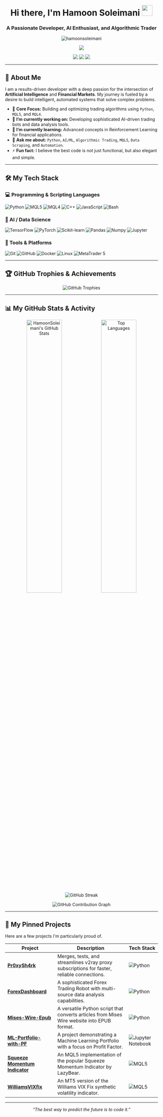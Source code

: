 <!-- README Profile for HamoonSoleimani -->

<h1 align="center">
  Hi there, I'm Hamoon Soleimani 
  <img src="https://media.giphy.com/media/hvRJCLFzcasrR4ia7z/giphy.gif" width="35">
</h1>

<h3 align="center">A Passionate Developer, AI Enthusiast, and Algorithmic Trader</h3>

<!-- Profile Views Badge -->
<p align="center">
  <img src="https://komarev.com/ghpvc/?username=HamoonSoleimani&label=Profile%20Views&color=blueviolet&style=flat-square" alt="hamoonsoleimani" />
</p>

<!-- Typing SVG -->
<p align="center">
  <img src="https://readme-typing-svg.demolab.com?font=Fira+Code&size=22&pause=1000&color=00BFFF¢er=true&width=435&lines=AI+%26+Machine+Learning+Engineer;Algorithmic+Trading+Developer;Python+and+MQL5+Specialist;Open-Source+Contributor" />
</p>

<!-- Socials -->
<p align="center">
  <a href="mailto:[YOUR_EMAIL@example.com]"><img src="https://img.shields.io/badge/Gmail-D14836?style=for-the-badge&logo=gmail&logoColor=white" /></a>
  <a href="https://linkedin.com/in/[YOUR_LINKEDIN_USERNAME]"><img src="https://img.shields.io/badge/LinkedIn-0077B5?style=for-the-badge&logo=linkedin&logoColor=white" /></a>
  <a href="https://t.me/[YOUR_TELEGRAM_USERNAME]"><img src="https://img.shields.io/badge/Telegram-26A5E4?style=for-the-badge&logo=telegram&logoColor=white" /></a>
</p>

---

## 🚀 About Me

I am a results-driven developer with a deep passion for the intersection of **Artificial Intelligence** and **Financial Markets**. My journey is fueled by a desire to build intelligent, automated systems that solve complex problems.

- 🧠 **Core Focus:** Building and optimizing trading algorithms using `Python`, `MQL5`, and `MQL4`.
- 🔭 **I’m currently working on:** Developing sophisticated AI-driven trading bots and data analysis tools.
- 🌱 **I’m currently learning:** Advanced concepts in Reinforcement Learning for financial applications.
- 💬 **Ask me about:** `Python`, `AI/ML`, `Algorithmic Trading`, `MQL5`, `Data Scraping`, and `Automation`.
- ⚡ **Fun fact:** I believe the best code is not just functional, but also elegant and simple.

---

## 🛠️ My Tech Stack

### 💻 Programming & Scripting Languages
<p align="left">
  <img src="https://img.shields.io/badge/Python-3776AB?style=for-the-badge&logo=python&logoColor=white" alt="Python" />
  <img src="https://img.shields.io/badge/MQL5-4A76B8?style=for-the-badge&logo=metaquotes&logoColor=white" alt="MQL5" />
  <img src="https://img.shields.io/badge/MQL4-62A8D6?style=for-the-badge&logo=metaquotes&logoColor=white" alt="MQL4" />
  <img src="https://img.shields.io/badge/C++-00599C?style=for-the-badge&logo=c%2B%2B&logoColor=white" alt="C++" />
  <img src="https://img.shields.io/badge/JavaScript-F7DF1E?style=for-the-badge&logo=javascript&logoColor=black" alt="JavaScript" />
  <img src="https://img.shields.io/badge/Bash-4EAA25?style=for-the-badge&logo=gnubash&logoColor=white" alt="Bash" />
</p>

### 🧠 AI / Data Science
<p align="left">
  <img src="https://img.shields.io/badge/TensorFlow-FF6F00?style=for-the-badge&logo=tensorflow&logoColor=white" alt="TensorFlow" />
  <img src="https://img.shields.io/badge/PyTorch-EE4C2C?style=for-the-badge&logo=pytorch&logoColor=white" alt="PyTorch" />
  <img src="https://img.shields.io/badge/Scikit--Learn-F7931E?style=for-the-badge&logo=scikit-learn&logoColor=white" alt="Scikit-learn" />
  <img src="https://img.shields.io/badge/Pandas-150458?style=for-the-badge&logo=pandas&logoColor=white" alt="Pandas" />
  <img src="https://img.shields.io/badge/Numpy-013243?style=for-the-badge&logo=numpy&logoColor=white" alt="Numpy" />
  <img src="https://img.shields.io/badge/Jupyter-F37626?style=for-the-badge&logo=jupyter&logoColor=white" alt="Jupyter" />
</p>

### 🧰 Tools & Platforms
<p align="left">
  <img src="https://img.shields.io/badge/Git-F05032?style=for-the-badge&logo=git&logoColor=white" alt="Git" />
  <img src="https://img.shields.io/badge/GitHub-181717?style=for-the-badge&logo=github&logoColor=white" alt="GitHub" />
  <img src="https://img.shields.io/badge/Docker-2496ED?style=for-the-badge&logo=docker&logoColor=white" alt="Docker" />
  <img src="https://img.shields.io/badge/Linux-FCC624?style=for-the-badge&logo=linux&logoColor=black" alt="Linux" />
  <img src="https://img.shields.io/badge/MetaTrader_5-0053A3?style=for-the-badge&logo=metaquotes&logoColor=white" alt="MetaTrader 5" />
</p>

---

## 🏆 GitHub Trophies & Achievements

<p align="center">
  <img src="https://github-profile-trophy.vercel.app/?username=HamoonSoleimani&theme=dracula&no-frame=true&column=7&margin-w=15&margin-h=15" alt="GitHub Trophies" />
</p>

---

## 📊 My GitHub Stats & Activity

<p align="center">
  <!-- GitHub Stats Card -->
  <img src="https://github-readme-stats.vercel.app/api?username=HamoonSoleimani&show_icons=true&theme=tokyonight&hide_border=true&include_all_commits=true&count_private=true" alt="HamoonSoleimani's GitHub Stats" width="48%"/>
  <!-- Top Languages Card -->
  <img src="https://github-readme-stats.vercel.app/api/top-langs/?username=HamoonSoleimani&layout=compact&theme=tokyonight&hide_border=true&include_all_commits=true&count_private=true" alt="Top Languages" width="48%"/>
</p>

<p align="center">
  <!-- Contribution Streak -->
  <img src="https://github-readme-streak-stats.herokuapp.com/?user=HamoonSoleimani&theme=tokyonight&hide_border=true" alt="GitHub Streak" />
</p>

<p align="center">
  <!-- Contribution Graph -->
  <img src="https://github-readme-activity-graph.vercel.app/graph?username=HamoonSoleimani&theme=tokyonight&area=true&hide_border=true" alt="GitHub Contribution Graph" />
</p>

---

## 🚀 My Pinned Projects

Here are a few projects I'm particularly proud of.

| Project | Description | Tech Stack |
|---------|-------------|------------|
| [**Pr0xySh4rk**](https://github.com/HamoonSoleimani/Pr0xySh4rk) | Merges, tests, and streamlines v2ray proxy subscriptions for faster, reliable connections. | ![Python](https://img.shields.io/badge/Python-3776AB?style=for-the-badge&logo=python&logoColor=white) |
| [**ForexDashboard**](https://github.com/HamoonSoleimani/ForexDashboard) | A sophisticated Forex Trading Robot with multi-source data analysis capabilities. | ![Python](https://img.shields.io/badge/Python-3776AB?style=for-the-badge&logo=python&logoColor=white) |
| [**Mises-Wire-Epub**](https://github.com/HamoonSoleimani/Mises-Wire-Epub) | A versatile Python script that converts articles from Mises Wire website into EPUB format. | ![Python](https://img.shields.io/badge/Python-3776AB?style=for-the-badge&logo=python&logoColor=white) |
| [**ML-Portfolio-with-PF**](https://github.com/HamoonSoleimani/ML-Portfolio-with-PF) | A project demonstrating a Machine Learning Portfolio with a focus on Profit Factor. | ![Jupyter Notebook](https://img.shields.io/badge/Jupyter-F37626?style=for-the-badge&logo=jupyter&logoColor=white) |
| [**Squeeze Momentum Indicator**](https://github.com/HamoonSoleimani/Squeeze-Momentum-indicator-lazybear-) | An MQL5 implementation of the popular Squeeze Momentum Indicator by LazyBear. | ![MQL5](https://img.shields.io/badge/MQL5-4A76B8?style=for-the-badge&logo=metaquotes&logoColor=white) |
| [**WilliamsVIXfix**](https://github.com/HamoonSoleimani/WilliamsVIXfix) | An MT5 version of the Williams VIX Fix synthetic volatility indicator. | ![MQL5](https://img.shields.io/badge/MQL5-4A76B8?style=for-the-badge&logo=metaquotes&logoColor=white) |


---

<p align="center">
  <em>“The best way to predict the future is to code it.”</em>
</p>
